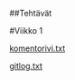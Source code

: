 ##Tehtävät

#Viikko 1

[komentorivi.txt](https://github.com/ikylios/ot-harjoitustyo/blob/master/laskarit/viikko1/komentorivi.txt)

[gitlog.txt](https://github.com/ikylios/ot-harjoitustyo/blob/master/laskarit/viikko1/gitlog.txt)


